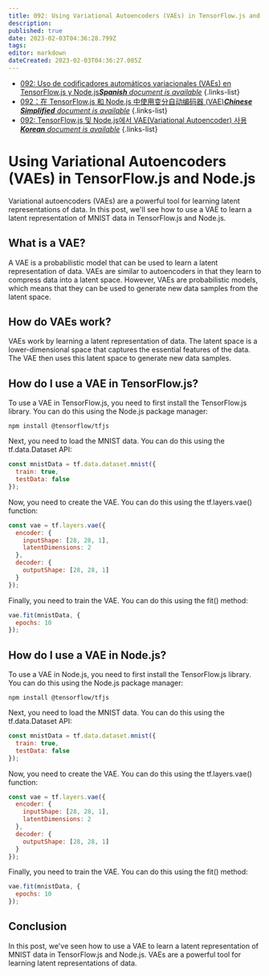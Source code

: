 ```yaml
---
title: 092: Using Variational Autoencoders (VAEs) in TensorFlow.js and Node.js
description: 
published: true
date: 2023-02-03T04:36:28.799Z
tags: 
editor: markdown
dateCreated: 2023-02-03T04:36:27.085Z
---
```


- [092: Uso de codificadores automáticos variacionales (VAEs) en TensorFlow.js y Node.js***Spanish** document is available*](/es/Knowledge-base/TensorFlow-js/Learning/092-using-variational-autoencoders-vaes-in-tensorflow-js-and-node-js)
{.links-list}
- [092：在 TensorFlow.js 和 Node.js 中使用变分自动编码器 (VAE)***Chinese Simplified** document is available*](/zh/Knowledge-base/TensorFlow-js/Learning/092-using-variational-autoencoders-vaes-in-tensorflow-js-and-node-js)
{.links-list}
- [092: TensorFlow.js 및 Node.js에서 VAE(Variational Autoencoder) 사용***Korean** document is available*](/ko/Knowledge-base/TensorFlow-js/Learning/092-using-variational-autoencoders-vaes-in-tensorflow-js-and-node-js)
{.links-list}


# Using Variational Autoencoders (VAEs) in TensorFlow.js and Node.js

Variational autoencoders (VAEs) are a powerful tool for learning latent representations of data. In this post, we'll see how to use a VAE to learn a latent representation of MNIST data in TensorFlow.js and Node.js.

## What is a VAE?

A VAE is a probabilistic model that can be used to learn a latent representation of data. VAEs are similar to autoencoders in that they learn to compress data into a latent space. However, VAEs are probabilistic models, which means that they can be used to generate new data samples from the latent space.

## How do VAEs work?

VAEs work by learning a latent representation of data. The latent space is a lower-dimensional space that captures the essential features of the data. The VAE then uses this latent space to generate new data samples.

## How do I use a VAE in TensorFlow.js?

To use a VAE in TensorFlow.js, you need to first install the TensorFlow.js library. You can do this using the Node.js package manager:

```
npm install @tensorflow/tfjs
```

Next, you need to load the MNIST data. You can do this using the tf.data.Dataset API:

```javascript
const mnistData = tf.data.dataset.mnist({
  train: true,
  testData: false
});
```

Now, you need to create the VAE. You can do this using the tf.layers.vae() function:

```javascript
const vae = tf.layers.vae({
  encoder: {
    inputShape: [28, 28, 1],
    latentDimensions: 2
  },
  decoder: {
    outputShape: [28, 28, 1]
  }
});
```

Finally, you need to train the VAE. You can do this using the fit() method:

```javascript
vae.fit(mnistData, {
  epochs: 10
});
```

## How do I use a VAE in Node.js?

To use a VAE in Node.js, you need to first install the TensorFlow.js library. You can do this using the Node.js package manager:

```
npm install @tensorflow/tfjs
```

Next, you need to load the MNIST data. You can do this using the tf.data.Dataset API:

```javascript
const mnistData = tf.data.dataset.mnist({
  train: true,
  testData: false
});
```

Now, you need to create the VAE. You can do this using the tf.layers.vae() function:

```javascript
const vae = tf.layers.vae({
  encoder: {
    inputShape: [28, 28, 1],
    latentDimensions: 2
  },
  decoder: {
    outputShape: [28, 28, 1]
  }
});
```

Finally, you need to train the VAE. You can do this using the fit() method:

```javascript
vae.fit(mnistData, {
  epochs: 10
});
```

## Conclusion

In this post, we've seen how to use a VAE to learn a latent representation of MNIST data in TensorFlow.js and Node.js. VAEs are a powerful tool for learning latent representations of data.
